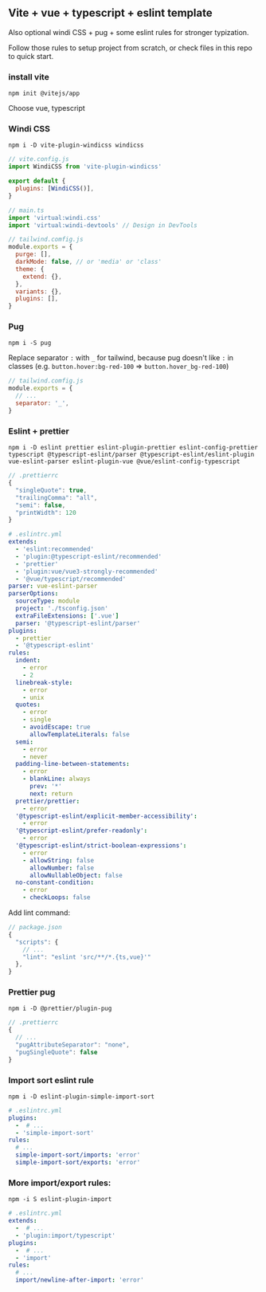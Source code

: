 ## Vite + vue + typescript + eslint template

Also optional windi CSS + pug + some eslint rules for stronger typization.

Follow those rules to setup project from scratch, or check files in this repo to quick start.

### install vite

```shell
npm init @vitejs/app
```

Choose vue, typescript

### Windi CSS

```shell
npm i -D vite-plugin-windicss windicss
```

```js
// vite.config.js
import WindiCSS from 'vite-plugin-windicss'

export default {
  plugins: [WindiCSS()],
}
```

```js
// main.ts
import 'virtual:windi.css'
import 'virtual:windi-devtools' // Design in DevTools
```

```js
// tailwind.comfig.js
module.exports = {
  purge: [],
  darkMode: false, // or 'media' or 'class'
  theme: {
    extend: {},
  },
  variants: {},
  plugins: [],
}
```

### Pug

```shell
npm i -S pug
```

Replace separator `:` with `_` for tailwind, because pug doesn't like `:` in classes (e.g. `button.hover:bg-red-100` => `button.hover_bg-red-100`)

```js
// tailwind.comfig.js
module.exports = {
  // ...
  separator: '_',
}
```

### Eslint + prettier

```shell
npm i -D eslint prettier eslint-plugin-prettier eslint-config-prettier typescript @typescript-eslint/parser @typescript-eslint/eslint-plugin vue-eslint-parser eslint-plugin-vue @vue/eslint-config-typescript
```

```js
// .prettierrc
{
  "singleQuote": true,
  "trailingComma": "all",
  "semi": false,
  "printWidth": 120
}
```

```yaml
# .eslintrc.yml
extends:
  - 'eslint:recommended'
  - 'plugin:@typescript-eslint/recommended'
  - 'prettier'
  - 'plugin:vue/vue3-strongly-recommended'
  - '@vue/typescript/recommended'
parser: vue-eslint-parser
parserOptions:
  sourceType: module
  project: './tsconfig.json'
  extraFileExtensions: ['.vue']
  parser: '@typescript-eslint/parser'
plugins:
  - prettier
  - '@typescript-eslint'
rules:
  indent:
    - error
    - 2
  linebreak-style:
    - error
    - unix
  quotes:
    - error
    - single
    - avoidEscape: true
      allowTemplateLiterals: false
  semi:
    - error
    - never
  padding-line-between-statements:
    - error
    - blankLine: always
      prev: '*'
      next: return
  prettier/prettier:
    - error
  '@typescript-eslint/explicit-member-accessibility':
    - error
  '@typescript-eslint/prefer-readonly':
    - error
  '@typescript-eslint/strict-boolean-expressions':
    - error
    - allowString: false
      allowNumber: false
      allowNullableObject: false
  no-constant-condition:
    - error
    - checkLoops: false
```

Add lint command:

```js
// package.json
{
  "scripts": {
    // ...
    "lint": "eslint 'src/**/*.{ts,vue}'"
  },
}
```

### Prettier pug

```shell
npm i -D @prettier/plugin-pug
```

```js
// .prettierrc
{
  // ...
  "pugAttributeSeparator": "none",
  "pugSingleQuote": false
}
```

### Import sort eslint rule

```shell
npm i -D eslint-plugin-simple-import-sort

```

```yaml
# .eslintrc.yml
plugins:
  -  # ...
  - 'simple-import-sort'
rules:
  # ...
  simple-import-sort/imports: 'error'
  simple-import-sort/exports: 'error'
```

### More import/export rules:

```shell
npm -i S eslint-plugin-import
```

```yaml
# .eslintrc.yml
extends:
  -  # ...
  - 'plugin:import/typescript'
plugins:
  -  # ...
  - 'import'
rules:
  # ...
  import/newline-after-import: 'error'
```
